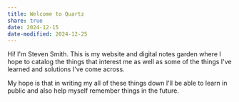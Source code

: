```yaml
---
title: Welcome to Quartz
share: true
date: 2024-12-15
date-modified: 2024-12-25
---
```


Hi! I'm Steven Smith. This is my website and digital notes garden where I hope to catalog the things that interest me as well as some of the things I've learned and solutions I've come across.

My hope is that in writing my all of these things down I'll be able to learn in public and also help myself remember things in the future. 
